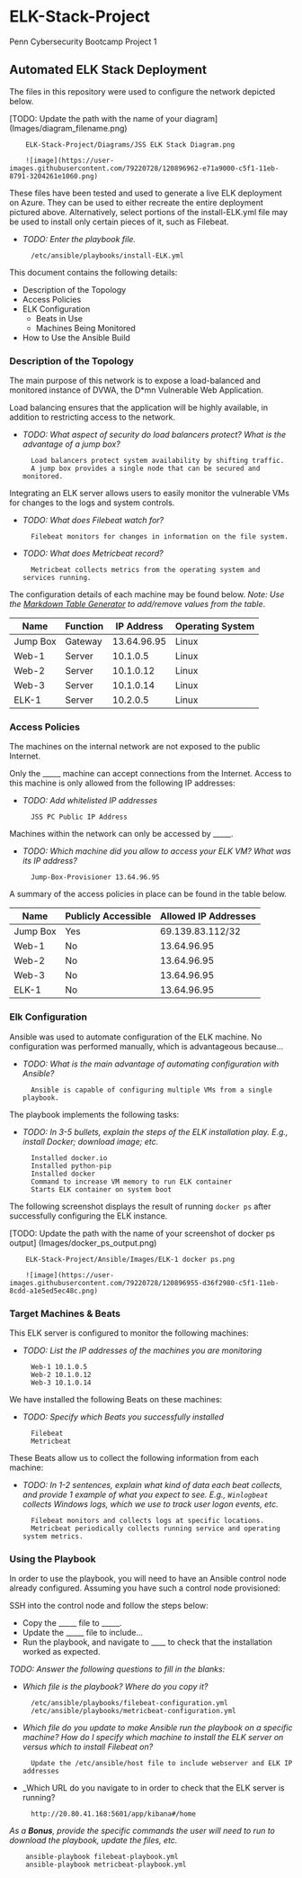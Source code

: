 # ELK-Stack-Project
Penn Cybersecurity Bootcamp Project 1

## Automated ELK Stack Deployment

The files in this repository were used to configure the network depicted below.

[TODO: Update the path with the name of your diagram] (Images/diagram_filename.png)
		
		ELK-Stack-Project/Diagrams/JSS ELK Stack Diagram.png
		
		![image](https://user-images.githubusercontent.com/79220728/120896962-e71a9000-c5f1-11eb-8791-3204261e1060.png)

These files have been tested and used to generate a live ELK deployment on Azure. They can be used to either recreate the entire deployment pictured above. Alternatively, select portions of the install-ELK.yml file may be used to install only certain pieces of it, such as Filebeat.
- _TODO: Enter the playbook file._
		
		/etc/ansible/playbooks/install-ELK.yml
	
This document contains the following details:
- Description of the Topology
- Access Policies
- ELK Configuration
  - Beats in Use
  - Machines Being Monitored
- How to Use the Ansible Build

### Description of the Topology

The main purpose of this network is to expose a load-balanced and monitored instance of DVWA, the D*mn Vulnerable Web Application.

Load balancing ensures that the application will be highly available, in addition to restricting access to the network.
- _TODO: What aspect of security do load balancers protect? What is the advantage of a jump box?_
		
		Load balancers protect system availability by shifting traffic.
		A jump box provides a single node that can be secured and monitored.

Integrating an ELK server allows users to easily monitor the vulnerable VMs for changes to the logs and system controls.
- _TODO: What does Filebeat watch for?_
		
		Filebeat monitors for changes in information on the file system.
		
- _TODO: What does Metricbeat record?_
		
		Metricbeat collects metrics from the operating system and services running.		

The configuration details of each machine may be found below.
_Note: Use the [Markdown Table Generator](http://www.tablesgenerator.com/markdown_tables) to add/remove values from the table_.

| Name     | Function | IP Address  | Operating System |
|----------|----------|-------------|------------------|
| Jump Box | Gateway  | 13.64.96.95 | Linux            |
| Web-1    | Server   | 10.1.0.5    | Linux            |
| Web-2    | Server   | 10.1.0.12   | Linux            |
| Web-3    | Server   | 10.1.0.14   | Linux            |
| ELK-1    | Server   | 10.2.0.5    | Linux            |

### Access Policies

The machines on the internal network are not exposed to the public Internet. 

Only the _____ machine can accept connections from the Internet. Access to this machine is only allowed from the following IP addresses:
- _TODO: Add whitelisted IP addresses_
		
		JSS PC Public IP Address

Machines within the network can only be accessed by _____.
- _TODO: Which machine did you allow to access your ELK VM? What was its IP address?_
		
		Jump-Box-Provisioner 13.64.96.95

A summary of the access policies in place can be found in the table below.

| Name     | Publicly Accessible | Allowed IP Addresses |
|----------|---------------------|----------------------|
| Jump Box | Yes                 | 69.139.83.112/32     |
| Web-1    | No                  | 13.64.96.95          |
| Web-2    | No                  | 13.64.96.95          |
| Web-3    | No                  | 13.64.96.95          |
| ELK-1    | No                  | 13.64.96.95          |

### Elk Configuration

Ansible was used to automate configuration of the ELK machine. No configuration was performed manually, which is advantageous because...
- _TODO: What is the main advantage of automating configuration with Ansible?_
		
		Ansible is capable of configuring multiple VMs from a single playbook.

The playbook implements the following tasks:
- _TODO: In 3-5 bullets, explain the steps of the ELK installation play. E.g., install Docker; download image; etc._
		
		Installed docker.io
		Installed python-pip
		Installed docker
		Command to increase VM memory to run ELK container
		Starts ELK container on system boot

The following screenshot displays the result of running `docker ps` after successfully configuring the ELK instance.

[TODO: Update the path with the name of your screenshot of docker ps output] (Images/docker_ps_output.png)
		
		ELK-Stack-Project/Ansible/Images/ELK-1 docker ps.png
		
		![image](https://user-images.githubusercontent.com/79220728/120896955-d36f2980-c5f1-11eb-8cdd-a1e5ed5ec48c.png)

### Target Machines & Beats

This ELK server is configured to monitor the following machines:
- _TODO: List the IP addresses of the machines you are monitoring_
		
		Web-1 10.1.0.5
		Web-2 10.1.0.12
		Web-3 10.1.0.14
		
We have installed the following Beats on these machines:
- _TODO: Specify which Beats you successfully installed_
		
		Filebeat
		Metricbeat

These Beats allow us to collect the following information from each machine:
- _TODO: In 1-2 sentences, explain what kind of data each beat collects, and provide 1 example of what you expect to see. E.g., `Winlogbeat` collects Windows logs, which we use to track user logon events, etc._
		
		Filebeat monitors and collects logs at specific locations.
		Metricbeat periodically collects running service and operating system metrics.

### Using the Playbook

In order to use the playbook, you will need to have an Ansible control node already configured. Assuming you have such a control node provisioned: 

SSH into the control node and follow the steps below:
- Copy the _____ file to _____.
- Update the _____ file to include...
- Run the playbook, and navigate to ____ to check that the installation worked as expected.

_TODO: Answer the following questions to fill in the blanks:_
- _Which file is the playbook? Where do you copy it?_
		
		/etc/ansible/playbooks/filebeat-configuration.yml
		/etc/ansible/playbooks/metricbeat-configuration.yml
		
- _Which file do you update to make Ansible run the playbook on a specific machine? How do I specify which machine to install the ELK server on versus which to install Filebeat on?_
		
		Update the /etc/ansible/host file to include webserver and ELK IP addresses
		
- _Which URL do you navigate to in order to check that the ELK server is running?
		
		http://20.80.41.168:5601/app/kibana#/home
		
_As a **Bonus**, provide the specific commands the user will need to run to download the playbook, update the files, etc._
		
		ansible-playbook filebeat-playbook.yml
		ansible-playbook metricbeat-playbook.yml
